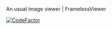 An usual image viewer | FramelessViewer 

[![CodeFactor](https://www.codefactor.io/repository/github/bluegeckojp/framelessviewer/badge)](https://www.codefactor.io/repository/github/bluegeckojp/framelessviewer)
